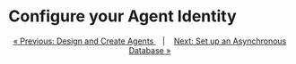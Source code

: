 # Configure your Agent Identity

<!-- We need agent libraries but explain how the ID can just be modeled by using hooks

Implement without ID and then use aurora. -->


 <p align="center">
   <a href="design_create.md">&laquo; Previous: Design and Create Agents </a> &nbsp;&nbsp;&nbsp;|&nbsp;&nbsp;&nbsp; <a href="async_db.md">Next: Set up an Asynchronous Database &raquo;</a>
 </p>